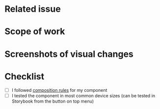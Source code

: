 # Related issue
<!-- paste a link to related issue -->

# Scope of work
<!-- describe what you did -->

# Screenshots of visual changes

# Checklist

- [ ] I followed [composition rules](https://github.com/DivanteLtd/storefront-ui/blob/master/docs/component-rules.md) for my component
- [ ] I tested the component in most common device sizes (can be tested in Storybook from the button on top menu)
